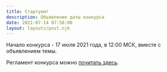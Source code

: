 ```yaml
---
title: Стартуем!
description: Объявление даты конкурса
date: 2021-07-14 07:58:00
layout: layouts/post.njk
---
```


Начало конкурса - 17 июля 2021 года, в 12:00 МСК, вместе с объявлением темы.

Регламент конкурса можно [почитать здесь](/pages/rules).
